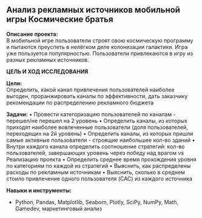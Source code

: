 ﻿## Анализ рекламных источников мобильной игры Космические братья

**Описание проекта:**\
В мобильной игре пользователи строят свою космическую программу и пытаются преуспеть в нелёгком деле колонизации галактики.
Игра уже пользуется популярностью. Пользователи привлекаются в игру из разных рекламных источников.

**ЦЕЛЬ И ХОД ИССЛЕДОВАНИЯ**

**Цели:**\
Определить, какой канал привлечения пользователей наиболее выгоден, проранжировать каналы по эффективности, дать заказчику рекомендации по распределению рекламного бюджета

**Задачи:**
• Провести категоризацию пользователей по каналам - перешел/не перешел на 2 уровень
• Определить каналы, из которых приходят наиболее вовлеченные пользователи (доля пользователей, переходящих на 2й уровень)
• Определить каналы, из которых пришли самые активные пользователи - строящие наибольшее кол-во зданий
• Внутри каждого канала определить соотношение стратегий: кол-во пользователей, завершающих уровень через победу над врагом vs Реализацию проекта
• Определить среднее время прохождения уровня по категориям по каждой из стратегий
• Выяснить, как распределены расходы по рекламным источникам
• Выяснить, сколько в среднем стоило привлечение одного пользователя (CAC) из каждого источника

**Навыки и инструменты:**
  - Python, Pandas, Matplotlib, Seaborn, Plotly, SciPy, NumPy, Math, Gamedev, маркетинговый анализ
